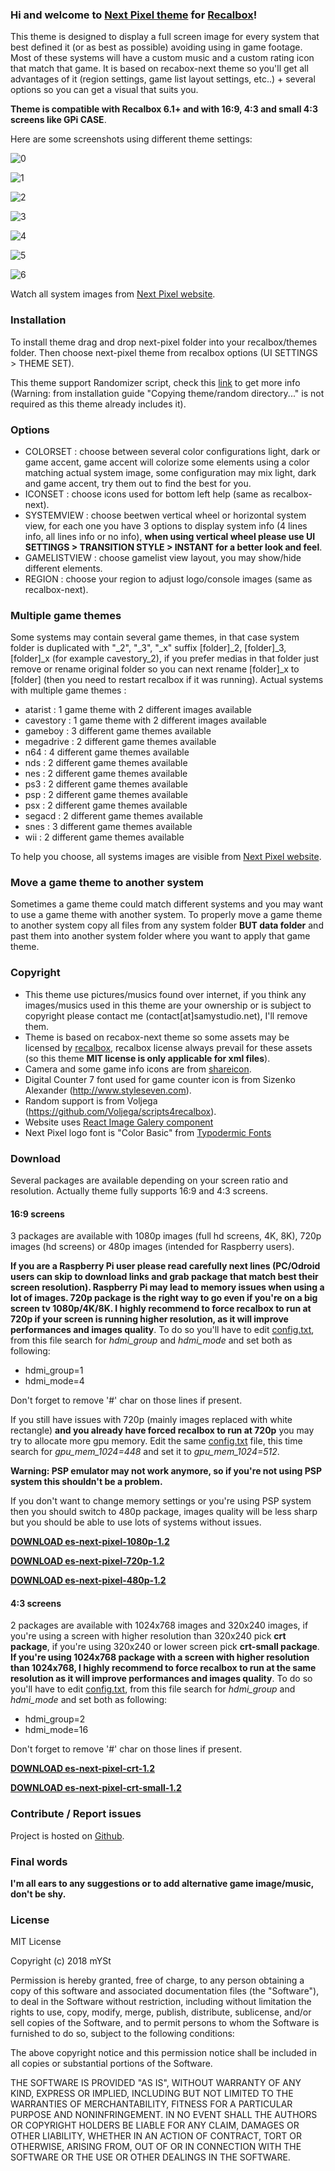 ### Hi and welcome to [Next Pixel theme](https://samystudio.github.io/es-theme-next-pixel/) for [Recalbox](https://www.recalbox.com/)!
This theme is designed to display a full screen image for every system that best defined it (or as best as possible) avoiding using in game footage. Most of these systems will have a custom music and a custom rating icon that match that game.
It is based on recabox-next theme so you'll get all advantages of it (region settings, game list layout settings, etc..) + several options so you can get a visual that suits you. 

**Theme is compatible with Recalbox 6.1+ and with 16:9, 4:3 and small 4:3 screens like GPi CASE**.

Here are some screenshots using different theme settings:

![0](https://raw.githubusercontent.com/samystudio/es-next-pixel/master/screenshots/0.png)

![1](https://raw.githubusercontent.com/samystudio/es-next-pixel/master/screenshots/1.png)

![2](https://raw.githubusercontent.com/samystudio/es-next-pixel/master/screenshots/2.png)

![3](https://raw.githubusercontent.com/samystudio/es-next-pixel/master/screenshots/3.png)

![4](https://raw.githubusercontent.com/samystudio/es-next-pixel/master/screenshots/4.png)

![5](https://raw.githubusercontent.com/samystudio/es-next-pixel/master/screenshots/5.png)

![6](https://raw.githubusercontent.com/samystudio/es-next-pixel/master/screenshots/6.png)

Watch all system images from [Next Pixel website](https://samystudio.github.io/es-theme-next-pixel/).


### Installation
To install theme drag and drop next-pixel folder into your recalbox/themes folder. Then choose next-pixel theme from recalbox options (UI SETTINGS > THEME SET).

This theme support Randomizer script, check this [link](https://github.com/Voljega/scripts4recalbox/tree/master/Randomizer) to get more info (Warning: from installation guide "Copying theme/random directory..." is not required as this theme already includes it). 


### Options
- COLORSET 	: choose between several color configurations light, dark or game accent, game accent will colorize some elements using a color matching actual system image, some configuration may mix light, dark and game accent, try them out to find the best for you.
- ICONSET 	: choose icons used for bottom left help (same as recalbox-next).
- SYSTEMVIEW 	: choose beetwen vertical wheel or horizontal system view, for each one you have 3 options to display system info (4 lines info, all lines info or no info), **when using vertical wheel please use UI SETTINGS > TRANSITION STYLE > INSTANT for a better look and feel**.
- GAMELISTVIEW	: choose gamelist view layout, you may show/hide different elements.
- REGION		: choose your region to adjust logo/console images (same as recalbox-next).


### Multiple game themes
Some systems may contain several game themes, in that case system folder is duplicated with "_2", "_3", "_x" suffix [folder]_2, [folder]_3, [folder]_x (for example cavestory_2), if you prefer medias in that folder just remove or rename original folder so you can next rename [folder]_x to [folder] (then you need to restart recalbox if it was running).
Actual systems with multiple game themes :
- atarist : 1 game theme with 2 different images available
- cavestory : 1 game theme with 2 different images available
- gameboy : 3 different game themes available
- megadrive : 2 different game themes available
- n64 : 4 different game themes available
- nds : 2 different game themes available
- nes : 2 different game themes available
- ps3 : 2 different game themes available
- psp : 2 different game themes available
- psx : 2 different game themes available
- segacd : 2 different game themes available
- snes : 3 different game themes available
- wii : 2 different game themes available

To help you choose, all systems images are visible from [Next Pixel website](https://samystudio.github.io/es-theme-next-pixel/).



### Move a game theme to another system
Sometimes a game theme could match different systems and you may want to use a game theme with another system. To properly move a game theme to another system copy all files from any system folder **BUT data folder** and past them into another system folder where you want to apply that game theme.


### Copyright
- This theme use pictures/musics found over internet, if you think any images/musics used in this theme are your ownership or is subject to copyright please contact me (contact[at]samystudio.net), I'll remove them.
- Theme is based on recabox-next theme so some assets may be licensed by [recalbox](https://gitlab.com/recalbox/recalbox-themes), recalbox license always prevail for these assets (so this theme **MIT license is only applicable for xml files**).
- Camera and some game info icons are from [shareicon](https://www.shareicon.net).
- Digital Counter 7 font used for game counter icon is from Sizenko Alexander (http://www.styleseven.com).
- Random support is from Voljega (https://github.com/Voljega/scripts4recalbox).
- Website uses [React Image Galery component](http://www.linxtion.com/demo/react-image-gallery/)
- Next Pixel logo font is "Color Basic" from [Typodermic Fonts](http://typodermicfonts.com/)


### Download
Several packages are available depending on your screen ratio and resolution. Actually theme fully supports 16:9 and 4:3 screens.

#### 16:9 screens
3 packages are available with 1080p images (full hd screens, 4K, 8K), 720p images (hd screens) or 480p images (intended for Raspberry users).

**If you are a Raspberry Pi user please read carefully next lines (PC/Odroid users can skip to download links and grab package that match best their screen resolution).
Raspberry Pi may lead to memory issues when using a lot of images. 720p package is the right way to go even if you're on a big screen tv 1080p/4K/8K. I highly recommend to force recalbox to run at 720p if your screen is running higher resolution, as it will improve performances and images quality**. To do so you'll have to edit [config.txt](https://github.com/recalbox/recalbox-os/wiki/Edit-the-config.txt-file-(EN)), from this file search for *hdmi_group* and *hdmi_mode* and set both as following:
- hdmi_group=1
- hdmi_mode=4

Don't forget to remove '#' char on those lines if present.

If you still have issues with 720p (mainly images replaced with white rectangle) **and you already have forced recalbox to run at 720p** you may try to allocate more gpu memory. Edit the same [config.txt](https://github.com/recalbox/recalbox-os/wiki/Edit-the-config.txt-file-(EN)) file, this time search for *gpu_mem_1024=448* and set it to *gpu_mem_1024=512*.

**Warning: PSP emulator may not work anymore, so if you're not using PSP system this shouldn't be a problem.**

If you don't want to change memory settings or you're using PSP system then you should switch to 480p package, images quality will be less sharp but you should be able to use lots of systems without issues.

**[DOWNLOAD es-next-pixel-1080p-1.2](https://github.com/SamYStudiO/es-theme-next-pixel/releases/download/v1.2/es-theme-next-pixel-1080p.zip)**

**[DOWNLOAD es-next-pixel-720p-1.2](https://github.com/SamYStudiO/es-theme-next-pixel/releases/download/v1.2/es-theme-next-pixel-720p.zip)**

**[DOWNLOAD es-next-pixel-480p-1.2](https://github.com/SamYStudiO/es-theme-next-pixel/releases/download/v1.2/es-theme-next-pixel-480p.zip)**

#### 4:3 screens
2 packages are available with 1024x768 images and 320x240 images, if you're using a screen with higher resolution than 320x240 pick **crt package**, if you're using 320x240 or lower screen pick **crt-small package**. **If you're using 1024x768 package with a screen with higher resolution than 1024x768, I highly recommend to force recalbox to run at the same resolution as it will improve performances and images quality**. To do so you'll have to edit [config.txt](https://github.com/recalbox/recalbox-os/wiki/Edit-the-config.txt-file-(EN)), from this file search for *hdmi_group* and *hdmi_mode* and set both as following:
- hdmi_group=2
- hdmi_mode=16

Don't forget to remove '#' char on those lines if present.

**[DOWNLOAD es-next-pixel-crt-1.2](https://github.com/SamYStudiO/es-theme-next-pixel/releases/download/v1.2/es-theme-next-pixel-crt.zip)**

**[DOWNLOAD es-next-pixel-crt-small-1.2](https://github.com/SamYStudiO/es-theme-next-pixel/releases/download/v1.2/es-theme-next-pixel-crt-small.zip)**


### Contribute / Report issues
Project is hosted on [Github](https://github.com/SamYStudiO/es-theme-next-pixel).
 

### Final words
**I'm all ears to any suggestions or to add alternative game image/music, don't be shy.**


### License
MIT License

Copyright (c) 2018 mYSt

Permission is hereby granted, free of charge, to any person obtaining a copy
of this software and associated documentation files (the "Software"), to deal
in the Software without restriction, including without limitation the rights
to use, copy, modify, merge, publish, distribute, sublicense, and/or sell
copies of the Software, and to permit persons to whom the Software is
furnished to do so, subject to the following conditions:

The above copyright notice and this permission notice shall be included in all
copies or substantial portions of the Software.

THE SOFTWARE IS PROVIDED "AS IS", WITHOUT WARRANTY OF ANY KIND, EXPRESS OR
IMPLIED, INCLUDING BUT NOT LIMITED TO THE WARRANTIES OF MERCHANTABILITY,
FITNESS FOR A PARTICULAR PURPOSE AND NONINFRINGEMENT. IN NO EVENT SHALL THE
AUTHORS OR COPYRIGHT HOLDERS BE LIABLE FOR ANY CLAIM, DAMAGES OR OTHER
LIABILITY, WHETHER IN AN ACTION OF CONTRACT, TORT OR OTHERWISE, ARISING FROM,
OUT OF OR IN CONNECTION WITH THE SOFTWARE OR THE USE OR OTHER DEALINGS IN THE
SOFTWARE.


